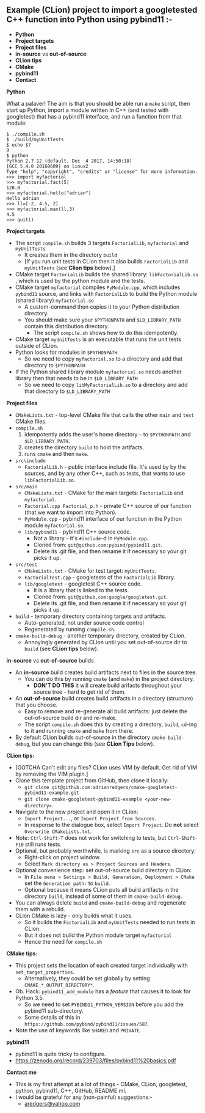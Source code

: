 Example (CLion) project to import a googletested C++ function into Python using pybind11 :-
-
- **Python**
- **Project targets**
- **Project files**
- **in-source** vs **out-of-source**:
- **CLion tips**
- **CMake**
- **pybind11**
- **Contact**


**Python**

What a palaver! The aim is that you should be able run a `make` script, then start up Python, import a module written
in C++ (and tested with googletest) that has a pybind11 interface, and run a function from that module:
```
$ ./compile.sh
$ ./build/myUnitTests
$ echo $?
0
$ python
Python 2.7.12 (default, Dec  4 2017, 14:50:18) 
[GCC 5.4.0 20160609] on linux2
Type "help", "copyright", "credits" or "license" for more information.
>>> import myfactorial
>>> myfactorial.fact(5)
120.0
>>> myfactorial.hello("adrian")
Hello adrian
>>> ll=[-2, 4.5, 2]
>>> myfactorial.max(ll,3)
4.5
>>> quit()
``` 

**Project targets**
- The script `compile.sh` builds 3 targets `FactorialLib`, `myfactorial` and `myUnitTests`
    - It creates them in the directory `build`
    - [If you run unit tests in CLion then it also builds `FactorialLib` and `myUnitTests` (see **Clion tips** below).]
- CMake target `FactorialLib` builds the shared library: `libFactorialLib.so` , which is used by the python module and the tests.
- CMake target `myfactorial` compiles `PyModule.cpp`, which includes `pybind11` source, and links with `FactorialLib` to build the Python module (shared library) `myfactorial.so`
    - A custom-command then copies it to your Python distribution directory.
    - You should make sure your `$PYTHONPATH` and `$LD_LIBRARY_PATH` contain this distribution directory.
        - The script `compile.sh` shows how to do this idempotently.
- CMake target `myUnitTests` is an executable that runs the unit tests outside of CLion.
- Python looks for modules in `$PYTHONPATH`.
    - So we need to copy `myfactorial.so` to a directory and add that directory to `$PYTHONPATH`
- If the Python shared library module `myfactorial.so` needs another library then that needs to be in `$LD_LIBRARY_PATH`
    - So we need to copy `libMyFactorialLib.so` to a directory and add that directory to `$LD_LIBRARY_PATH`


**Project files**
- `CMakeLists.txt` - top-level CMake file that calls the other `main` and `test` CMake files.
- `compile.sh` 
    1) idempotently adds the user's home directory `~` to `$PYTHONPATH` and `$LD_LIBRARY_PATH`.
    2) creates the directory `build` to hold the artifacts.
    3) runs `cmake` and then `make`.
- `src\include`
    - `FactorialLib.h` - public interface include file. It's used by by the sources,
    and by any other C++, such as tests, that wants to use `libFactorialLib.so`.
- `src/main`
    - `CMakeLists.txt` - CMake for the main targets: `FactorialLib` and `myfactorial`.
    - `Factorial.cpp Factorial_p.h` - private C++ source of our function (that we want to import into Python).
    - `PyModule.cpp` - pybind11 interface of our function in the Python module `myfactorial.so`.
    - `lib/pybind11` - pybind11 C++ source code.
        - Not a library - it's `#include`-d in `PyModule.cpp`.
        - Cloned from: `git@github.com:pybind/pybind11.git`.
        - Delete its .git file, and then rename it if necessary so your git picks it up.
- `src/test`
    - `CMakeLists.txt` - CMake for test target: `myUnitTests`.
    - `FactorialTest.cpp` - googletests of the `FactorialLib` library.
    - `lib/googletest` - googletest C++ source code.
        - It is a library that is linked to the tests.
        - Cloned from: `git@github.com:google/googletest.git`.
        - Delete its .git file, and then rename it if necessary so your git picks it up.
- `build` - temporary directory containing targets and artifacts.
    - Auto-generated, not under source code control
    - Regenerated by running `compile.sh`.
- `cmake-build-debug` - another temporary directory, created by CLion.
    - Annoyingly generated by CLion until you set out-of-source dir to `build` (see **CLion tips** below).


**in-source** vs **out-of-source** builds
- An **in-source** build creates build artifacts next to files in the source tree.
    - You can do this by running `cmake` (and `make`) in the project directory.
        - **DON'T DO THIS** it will create build arifacts throughout your source tree - hard to get rid of them.
- An **out-of-source** build creates build artifacts in a directory (structure) that you choose.
    - Easy to remove and re-generate all build artifacts: just delete the out-of-source build dir and re-make.
    - The script `compile.sh` does this by creating a directory, `build`, `cd`-ing to it and running `cmake` and `make` from there.
- By default CLion builds out-of-source in the directory `cmake-build-debug`, but you can change this (see **CLion Tips** below).


**CLion tips:**
- [GOTCHA Can't edit any files? CLion uses VIM by default. Get rid of VIM by removing the VIM plugin.]
- Clone this template project from GitHub, then clone it locally:
    - `git clone git@github.com:adrianredgers/cmake-googletest-pybind11-example.git` 
    - `git clone cmake-googletest-pybind11-example <your-new-directory>`.
- Navigate to the new project and open it in CLion:
    - `Import Project...`, or `Import Project from Sources`.
    - In response to the dialogue box, select `Import Project`. Do **not** select `Overwrite CMakeLists.txt`.
- Note: `Ctrl-Shift-T` does not work for switching to tests, but `Ctrl-Shift-F10` still runs tests.
- Optional, but probably worthwhile, is marking `src` as a source directory:
    - Right-click on project window.
    - Select `Mark directory as > Project Sources and Headers`.
- Optional convenience step: set out-of-source build directory in CLion:
    - In `File menu > Settings > Build, Generation, Deployment > CMake`  set the `Generation path:` to `build`.
    - Optional because it means CLion puts all build artifacts in the directory `build`, instead of some of them in `cmake-build-debug`.
- You can always delete `build` and `cmake-build-debug` and regenerate them with a rebuild.
- CLion CMake is lazy - only builds what it uses.
    - So it builds the `FactorialLib` and `myUnitTests` needed to run tests in CLion.
    - But it does not build the Python module target `myfactorial`
    - Hence the need for `compile.sh`


**CMake tips:**
- This project sets the location of each created target individually with `set_target_properties`.
    - Alternatively, they could be set globally by setting `CMAKE_*_OUTPUT_DIRECTORY*`.
- Ob. Hack: `pybind11_add_module` has a _feature_ that causes it to look for Python 3.5.
    - So we need to set `PYBIND11_PYTHON_VERSION` before you add the pybind11 sub-directory.
    - Some details of this in `https://github.com/pybind/pybind11/issues/587`.
- Note the use of keywords like `SHARED` and `PRIVATE`.

**pybind11**
- pybind11 is quite tricky to configure.
- https://zenodo.org/record/239703/files/pybind11%20basics.pdf


**Contact me**
- This is my first attempt at a lot of things - CMake, CLion, googletest, python, pybind11, C++, GitHub, README ml.
- I would be grateful for any (non-painful) suggestions:-
    - aredgers@yahoo.com
        

